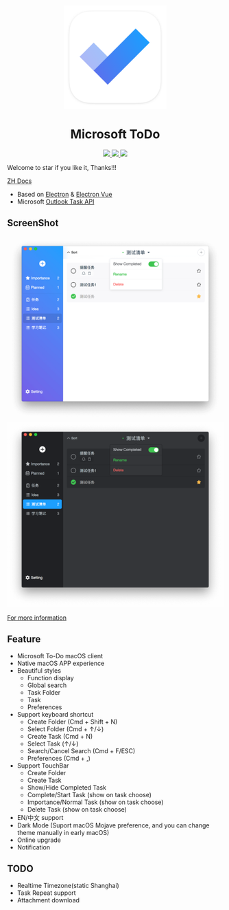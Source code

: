 <div align="center">
  <a src="https://woolson.github.io/microsoft-todo-for-mac/" target="_blank">
    <img src="build/icons/icon.png" width="240" />
  </a>
</div>

<h1 align="center">Microsoft ToDo</h1>

<div align="center">
<a href="https://woolson.github.io/npmer-page/">
<img src="https://woolson.gitee.io/npmer-badge/dark%20mode-555555-supported-44cc11-gear-ffffff-square-flat-plain.svg" />
<img src="https://woolson.gitee.io/npmer-badge/touchbar-555555-supported-46bc99-check-ffffff-square-flat-plain.svg" />
<img src="https://woolson.gitee.io/npmer-badge/version-555555-2.0.1-7289da-square-flat-plain.svg" />
</a>
</div>

Welcome to star if you like it, Thanks!!!

[ZH Docs](/READMEmd)

- Based on [Electron](https://electronjs.org/) & [Electron Vue](https://simulatedgreg.gitbooks.io/electron-vue/)
- Microsoft [Outlook Task API](https://docs.microsoft.com/en-us/previous-versions/office/office-365-api/api/version-2.0/task-rest-operations)

## ScreenShot

![home](./website/src/assets/etc-10.png)
![dark-home](./website/src/assets/etc-08.png)

[For more information](https://woolson.github.io/microsoft-todo-mac/)

## Feature

- Microsoft To-Do macOS client
- Native macOS APP experience
- Beautiful styles
  - Function display
  - Global search
  - Task Folder
  - Task
  - Preferences
- Support keyboard shortcut
  - Create Folder (Cmd + Shift + N)
  - Select Folder (Cmd + ↑/↓)
  - Create Task (Cmd + N)
  - Select Task (↑/↓)
  - Search/Cancel Search (Cmd + F/ESC)
  - Preferences (Cmd + ,)
- Support TouchBar
  - Create Folder
  - Create Task
  - Show/Hide Completed Task
  - Complete/Start Task (show on task choose)
  - Importance/Normal Task (show on task choose)
  - Delete Task (show on task choose)
- EN/中文 support
- Dark Mode (Suport macOS Mojave preference, and you can change theme manually in early macOS)
- Online upgrade
- Notification

## TODO

- Realtime Timezone(static Shanghai)
- Task Repeat support
- Attachment download

